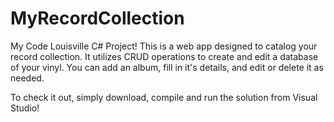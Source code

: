 # MyRecordCollection

My Code Louisville C# Project! This is a web app designed to catalog your record collection. It utilizes CRUD operations to create and edit a database of your vinyl.  You can add an album, fill in it's details, and edit or delete it as needed. 

To check it out, simply download, compile and run the solution from Visual Studio!
